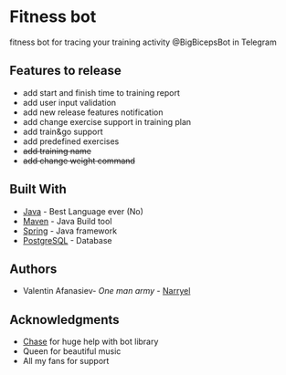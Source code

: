 # Fitness bot

fitness bot for tracing your training activity
@BigBicepsBot in Telegram

## Features to release
* add start and finish time to training report
* add user input validation
* add new release features notification
* add change exercise support in training plan
* add train&go support 
* add predefined exercises
* ~~add training name~~
* ~~add change weight command~~
 
## Built With

* [Java](https://oracle.com/java) - Best Language ever (No)
* [Maven](https://maven.apache.org/) - Java Build tool
* [Spring](https://spring.io/) - Java framework
* [PostgreSQL](https://www.postgresql.org/) - Database


## Authors

* Valentin Afanasiev- *One man army* - [Narryel](https://github.com/Narryel)

## Acknowledgments

* [Chase](https://github.com/Chase22) for huge help with bot library
* Queen for beautiful music
* All my fans for support 
    